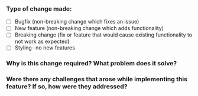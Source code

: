 ### Type of change made:
- [ ] Bugfix (non-breaking change which fixes an issue)
- [ ] New feature (non-breaking change which adds functionality)
- [ ] Breaking change (fix or feature that would cause existing functionality to not work as expected)
- [ ] Styling- no new features

### Why is this change required? What problem does it solve?

### Were there any challenges that arose while implementing this feature? If so, how were they addressed?
